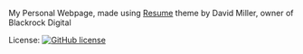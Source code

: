 My Personal Webpage, made using [Resume](https://github.com/blackrockdigital/startbootstrap-resume/) theme by David Miller, owner of Blackrock Digital

License: [![GitHub license](https://img.shields.io/badge/license-MIT-blue.svg)](https://raw.githubusercontent.com/BlackrockDigital/startbootstrap-resume/master/LICENSE)